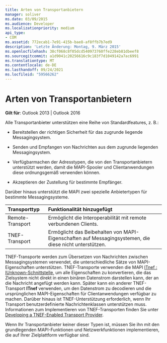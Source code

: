 ```yaml
---
title: Arten von Transportanbietern
manager: soliver
ms.date: 03/09/2015
ms.audience: Developer
ms.localizationpriority: medium
api_type:
- COM
ms.assetid: 772ecab1-7e91-415b-bae8-af8ffb7b7ed9
description: 'Letzte Änderung: Montag, 9. März 2015'
ms.openlocfilehash: 38cf068c8f05dcd540973760ffe228eb81dbeef8
ms.sourcegitcommit: a1d9041c20256616c9c183f7d1049142a7ac6991
ms.translationtype: MT
ms.contentlocale: de-DE
ms.lasthandoff: 09/24/2021
ms.locfileid: "59566262"
---
```

# <a name="types-of-transport-providers"></a>Arten von Transportanbietern

  
  
**Gilt für**: Outlook 2013 | Outlook 2016 
  
Alle Transportanbieter unterstützen eine Reihe von Standardfeatures, z. B.:
  
- Bereitstellen der richtigen Sicherheit für das zugrunde liegende Messagingsystem.
    
- Senden und Empfangen von Nachrichten aus dem zugrunde liegenden Messagingsystem.
    
- Verfügbarmachen der Adresstypen, die von den Transportanbietern unterstützt werden, damit die MAPI-Spooler und Clientanwendungen diese ordnungsgemäß verwenden können.
    
- Akzeptieren der Zustellung für bestimmte Empfänger.
    
Darüber hinaus unterstützt die MAPI zwei spezielle Anbietertypen für bestimmte Messagingsysteme.
  
|**Transporttyp**|**Funktionalität hinzugefügt**|
|:-----|:-----|
|Remote-Transport  <br/> |Ermöglicht die Interoperabilität mit remote verbundenen Clients.  <br/> |
|TNEF-Transport  <br/> |Ermöglicht das Beibehalten von MAPI-Eigenschaften auf Messagingsystemen, die diese nicht unterstützen.  <br/> |
   
TNEF-Transporte werden zum Übersetzen von Nachrichten zwischen Messagingsystemen verwendet, die unterschiedliche Sätze von MAPI-Eigenschaften unterstützen. TNEF-Transporte verwenden die MAPI [ITnef : IUnknown-Schnittstelle,](itnefiunknown.md) um alle Eigenschaften zu konvertieren, die das Zielsystem nicht direkt in einen binären Datenstrom darstellen kann, der an die Nachricht angefügt werden kann. Später kann ein anderer TNEF-Transport **ITnef** verwenden, um den Datenstrom zu decodieren und die ursprünglichen MAPI-Eigenschaften für Clientanwendungen verfügbar zu machen. Darüber hinaus ist TNEF-Unterstützung erforderlich, wenn Ihr Transport benutzerdefinierte Nachrichtenklassen unterstützen muss. Informationen zum Implementieren von TNEF-Transporten finden Sie unter [Developing a TNEF-Enabled Transport Provider](developing-a-tnef-enabled-transport-provider.md).
  
Wenn Ihr Transportanbieter keiner dieser Typen ist, müssen Sie ihn mit den grundlegenden MAPI-Funktionen und Netzwerkfunktionen implementieren, die auf Ihrer Zielplattform verfügbar sind.
  

